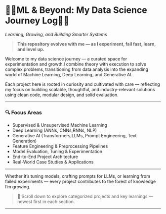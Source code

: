 # 🌱🌿ML & Beyond: My Data Science Journey Log🌲🌳  
*Learning, Growing, and Building Smarter Systems*

> **This repository evolves with me — as I experiment, fail fast, learn, and level up.**

Welcome to my data science journey — a curated space for experimentation and  growth.I combine theory with execution to solve complex problems, transitioning from data analysis into the expanding world of Machine Learning, Deep Learning, and Generative AI..

Each project here is rooted in curiosity and cultivated with care — reflecting my focus on building scalable, thoughtful, and industry-relevant solutions using clean code, modular design, and solid evaluation.

---

### 🔍 Focus Areas
-  Supervised & Unsupervised Machine Learning  
-  Deep Learning (ANNs, CNNs,RNNs, NLP)  
-  Generative AI (Transformers,LLMs, Prompt Engineering, Text Generation)  
-  Feature Engineering & Preprocessing Pipelines  
-  Model Evaluation, Tuning & Experimentation  
-  End-to-End Project Architecture  
-  Real-World Case Studies & Applications  

---

Whether it’s tuning models, crafting prompts for LLMs, or learning from failed experiments — every project contributes to the forest of knowledge I’m growing.

> 📁 Scroll down to explore categorized projects and key learnings — newest first in each section.

---



